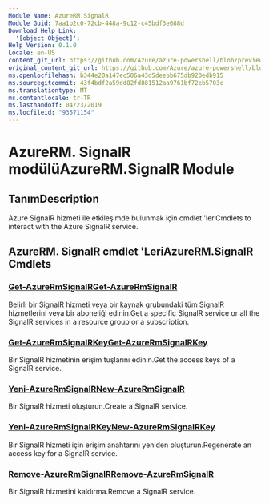 ```yaml
---
Module Name: AzureRM.SignalR
Module Guid: 7aa1b2c0-72cb-448a-9c12-c45bdf3e088d
Download Help Link:
  '[object Object]': 
Help Version: 0.1.0
Locale: en-US
content_git_url: https://github.com/Azure/azure-powershell/blob/preview/src/ResourceManager/SignalR/Commands.SignalR/help/AzureRM.SignalR.md
original_content_git_url: https://github.com/Azure/azure-powershell/blob/preview/src/ResourceManager/SignalR/Commands.SignalR/help/AzureRM.SignalR.md
ms.openlocfilehash: b344e20a147ec506a43d5deebb675db920edb915
ms.sourcegitcommit: 43f4bdf2a59dd82fd881512aa9761bf72eb5703c
ms.translationtype: MT
ms.contentlocale: tr-TR
ms.lasthandoff: 04/23/2019
ms.locfileid: "93571154"
---
```

# <span data-ttu-id="3dd0f-101">AzureRM. SignalR modülü</span><span class="sxs-lookup"><span data-stu-id="3dd0f-101">AzureRM.SignalR Module</span></span>
## <span data-ttu-id="3dd0f-102">Tanım</span><span class="sxs-lookup"><span data-stu-id="3dd0f-102">Description</span></span>
<span data-ttu-id="3dd0f-103">Azure SignalR hizmeti ile etkileşimde bulunmak için cmdlet 'ler.</span><span class="sxs-lookup"><span data-stu-id="3dd0f-103">Cmdlets to interact with the Azure SignalR service.</span></span>

## <span data-ttu-id="3dd0f-104">AzureRM. SignalR cmdlet 'Leri</span><span class="sxs-lookup"><span data-stu-id="3dd0f-104">AzureRM.SignalR Cmdlets</span></span>
### [<span data-ttu-id="3dd0f-105">Get-AzureRmSignalR</span><span class="sxs-lookup"><span data-stu-id="3dd0f-105">Get-AzureRmSignalR</span></span>](Get-AzureRmSignalR.md)
<span data-ttu-id="3dd0f-106">Belirli bir SignalR hizmeti veya bir kaynak grubundaki tüm SignalR hizmetlerini veya bir aboneliği edinin.</span><span class="sxs-lookup"><span data-stu-id="3dd0f-106">Get a specific SignalR service or all the SignalR services in a resource group or a subscription.</span></span>

### [<span data-ttu-id="3dd0f-107">Get-AzureRmSignalRKey</span><span class="sxs-lookup"><span data-stu-id="3dd0f-107">Get-AzureRmSignalRKey</span></span>](Get-AzureRmSignalRKey.md)
<span data-ttu-id="3dd0f-108">Bir SignalR hizmetinin erişim tuşlarını edinin.</span><span class="sxs-lookup"><span data-stu-id="3dd0f-108">Get the access keys of a SignalR service.</span></span>

### [<span data-ttu-id="3dd0f-109">Yeni-AzureRmSignalR</span><span class="sxs-lookup"><span data-stu-id="3dd0f-109">New-AzureRmSignalR</span></span>](New-AzureRmSignalR.md)
<span data-ttu-id="3dd0f-110">Bir SignalR hizmeti oluşturun.</span><span class="sxs-lookup"><span data-stu-id="3dd0f-110">Create a SignalR service.</span></span>

### [<span data-ttu-id="3dd0f-111">Yeni-AzureRmSignalRKey</span><span class="sxs-lookup"><span data-stu-id="3dd0f-111">New-AzureRmSignalRKey</span></span>](New-AzureRmSignalRKey.md)
<span data-ttu-id="3dd0f-112">Bir SignalR hizmeti için erişim anahtarını yeniden oluşturun.</span><span class="sxs-lookup"><span data-stu-id="3dd0f-112">Regenerate an access key for a SignalR service.</span></span>

### [<span data-ttu-id="3dd0f-113">Remove-AzureRmSignalR</span><span class="sxs-lookup"><span data-stu-id="3dd0f-113">Remove-AzureRmSignalR</span></span>](Remove-AzureRmSignalR.md)
<span data-ttu-id="3dd0f-114">Bir SignalR hizmetini kaldırma.</span><span class="sxs-lookup"><span data-stu-id="3dd0f-114">Remove a SignalR service.</span></span>


